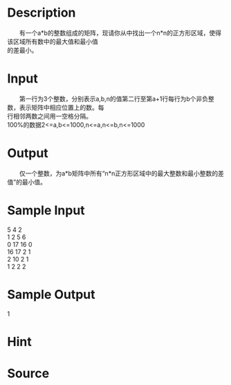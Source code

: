 
# Description

<div class="content"><p>　　有一个a*b的整数组成的矩阵，现请你从中找出一个n*n的正方形区域，使得该区域所有数中的最大值和最小值<br/>
的差最小。</p></div>

# Input

<div class="content"><p>　　第一行为3个整数，分别表示a,b,n的值第二行至第a+1行每行为b个非负整数，表示矩阵中相应位置上的数。每<br/>
行相邻两数之间用一空格分隔。<br/>
100%的数据2&lt;=a,b&lt;=1000,n&lt;=a,n&lt;=b,n&lt;=1000<br/>
</p></div>

# Output

<div class="content"><p>　　仅一个整数，为a*b矩阵中所有“n*n正方形区域中的最大整数和最小整数的差值”的最小值。</p></div>

# Sample Input

<div class="content"><span class="sampledata">5 4 2<br/>
1 2 5 6<br/>
0 17 16 0<br/>
16 17 2 1<br/>
2 10 2 1<br/>
1 2 2 2</span></div>

# Sample Output

<div class="content"><span class="sampledata">1</span></div>

# Hint

<div class="content"><p></p></div>

# Source

<div class="content"><p><a href="problemset.php?search="></a></p></div>

